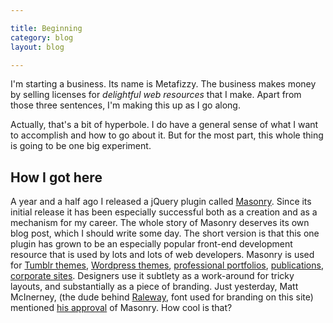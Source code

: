 ```yaml
---

title: Beginning
category: blog
layout: blog

---
```


I'm starting a business. Its name is <span class="metafizzy">Metafizzy</span>. The business makes money by selling licenses for <em>delightful web resources</em> that I make. Apart from those three sentences, I'm making this up as I go along.

Actually, that's a bit of hyperbole. I do have a general sense of what I want to accomplish and how to go about it. But for the most part, this whole thing is going to be one big experiment. 

How I got here
--------------

A year and a half ago I released a jQuery plugin called [Masonry](http://desandro.com/resources/jquery-masonry). Since its initial release it has been especially successful both as a creation and as a mechanism for my career. The whole story of Masonry deserves its own blog post, which I should write some day. The short version is that this one plugin has grown to be an especially popular front-end development resource that is used by lots and lots of web developers. Masonry is used for [Tumblr themes](http://www.delicious.com/desandro/jquerymasonry+tumblrtheme), [Wordpress themes](http://www.delicious.com/desandro/jquerymasonry+wordpresstheme), [professional portfolios](http://scribbletone.com/), [publications](http://www.bygonebureau.com/), [corporate sites](http://www.puma.com/running/media). Designers use it subtlety as a work-around for tricky layouts, and substantially as a piece of branding. Just yesterday, Matt McInerney, (the dude behind [Raleway](http://theleagueofmoveabletype.com/fonts/14-raleway), font used for branding on this site) mentioned [his approval](http://twitter.com/#!/mattmc/status/15962064828760064) of Masonry. How cool is that?

